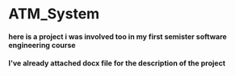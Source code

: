 # ATM_System
#### here is a project i was involved too in my first semister software engineering course
#### I've already attached docx file for the description of the project
